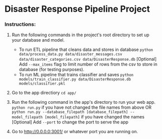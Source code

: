 # Disaster Response Pipeline Project

### Instructions:
1. Run the following commands in the project's root directory to set up your database and model.

    - To run ETL pipeline that cleans data and stores in database
        `python data/process_data.py data/disaster_messages.csv data/disaster_categories.csv data/DisasterResponse.db`
        [Optional] Add `--max_items` flag to limit number of rows from the csv to store in database (for testing purposes).
    - To run ML pipeline that trains classifier and saves
        `python models/train_classifier.py data/DisasterResponse.db models/classifier.pkl`

2. Go to the app directiory 
    `cd app/`
    
3. Run the following command in the app's directory to run your web app.
    `python run.py` if you have not changed the file names from above
    OR
    `python run.py --database_filepath [database_filepath] --model_filepath [model_filepath]` if you have changed the names
    [Optional] Add `--port` to change the port to serve the app

4. Go to http://0.0.0.0:3001/ or whatever port you are running on.
